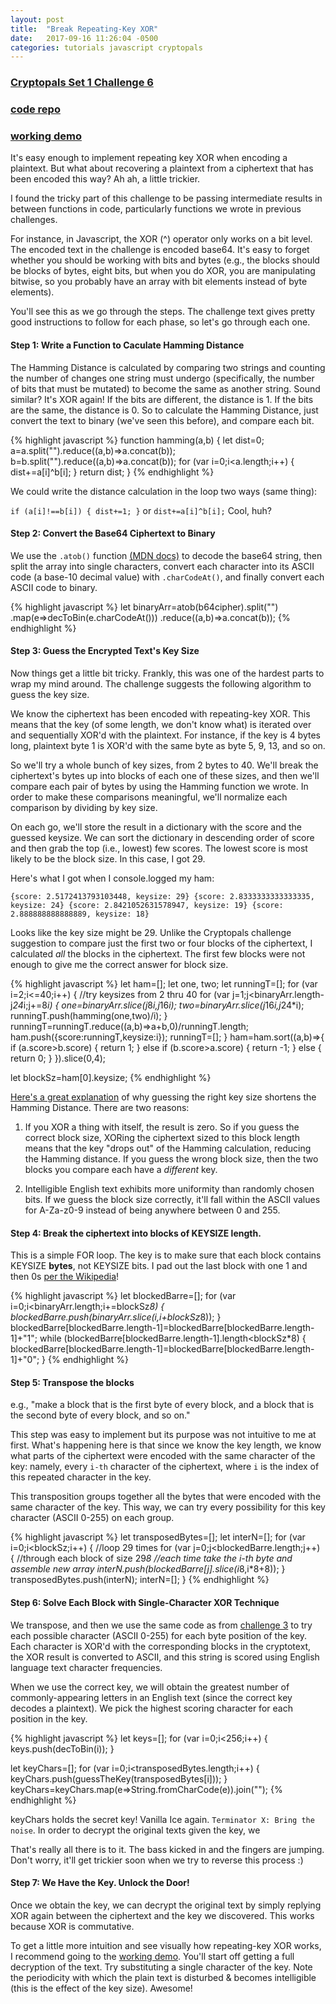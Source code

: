```yaml
---
layout: post
title:  "Break Repeating-Key XOR"
date:   2017-09-16 11:26:04 -0500
categories: tutorials javascript cryptopals
---
```


### [Cryptopals Set 1 Challenge 6](https://cryptopals.com/sets/1/challenges/6)
### [code repo](https://github.com/thmsdnnr/cryptopals/tree/master/s1c6)
### [working demo](https://thmsdnnr.github.io/cryptopals/s1c6/index.html)

It's easy enough to implement repeating key XOR when encoding a plaintext. But what about recovering a plaintext from a ciphertext that has been encoded this way? Ah ah, a little trickier.

I found the tricky part of this challenge to be passing intermediate results in between functions in code, particularly functions we wrote in previous challenges.

For instance, in Javascript, the XOR (^) operator only works on a bit level. The encoded text in the challenge is encoded base64. It's easy to forget whether you should be working with bits and bytes (e.g., the blocks should be blocks of bytes, eight bits, but when you do XOR, you are manipulating bitwise, so you probably have an array with bit elements instead of byte elements).

You'll see this as we go through the steps. The challenge text gives pretty good instructions to follow for each phase, so let's go through each one.

#### Step 1: Write a Function to Caculate Hamming Distance

The Hamming Distance is calculated by comparing two strings and counting the number of changes one string must undergo (specifically, the number of bits that must be mutated) to become the same as another string. Sound similar? It's XOR again! If the bits are different, the distance is 1. If the bits are the same, the distance is 0. So to calculate the Hamming Distance, just convert the text to binary (we've seen this before), and compare each bit.

{% highlight javascript %}
function hamming(a,b) {
  let dist=0;
  a=a.split("").reduce((a,b)=>a.concat(b));
  b=b.split("").reduce((a,b)=>a.concat(b));
  for (var i=0;i<a.length;i++) { dist+=a[i]^b[i]; }
  return dist;
}
{% endhighlight %}

We could write the distance calculation in the loop two ways (same thing):

`if (a[i]!==b[i]) { dist+=1; }` or `dist+=a[i]^b[i];`
Cool, huh?

#### Step 2: Convert the Base64 Ciphertext to Binary

We use the `.atob()` function [(MDN docs)](https://developer.mozilla.org/en-US/docs/Web/API/WindowBase64/Base64_encoding_and_decoding) to decode the base64 string, then split the array into single characters, convert each character into its ASCII code (a base-10 decimal value) with `.charCodeAt()`, and finally convert each ASCII code to binary.

{% highlight javascript %}
let binaryArr=atob(b64cipher).split("")
.map(e=>decToBin(e.charCodeAt()))
.reduce((a,b)=>a.concat(b));
{% endhighlight %}

#### Step 3: Guess the Encrypted Text's Key Size

Now things get a little bit tricky. Frankly, this was one of the hardest parts to wrap my mind around. The challenge suggests the following algorithm to guess the key size.

We know the ciphertext has been encoded with repeating-key XOR. This means that the key (of some length, we don't know what) is iterated over and sequentially XOR'd with the plaintext. For instance, if the key is 4 bytes long, plaintext byte 1 is XOR'd with the same byte as byte 5, 9, 13, and so on.

So we'll try a whole bunch of key sizes, from 2 bytes to 40. We'll break the ciphertext's bytes up into blocks of each one of these sizes, and then we'll compare each pair of bytes by using the Hamming function we wrote. In order to make these comparisons meaningful, we'll normalize each comparison by dividing by key size.

On each go, we'll store the result in a dictionary with the score and the guessed keysize. We can sort the dictionary in descending order of score and then grab the top (i.e., lowest) few scores. The lowest score is most likely to be the block size. In this case, I got 29.

Here's what I got when I console.logged my ham:

`{score: 2.5172413793103448, keysize: 29}
{score: 2.8333333333333335, keysize: 24}
{score: 2.8421052631578947, keysize: 19}
{score: 2.888888888888889, keysize: 18}`

Looks like the key size might be 29. Unlike the Cryptopals challenge suggestion to compare just the first two or four blocks of the ciphertext, I calculated *all* the blocks in the ciphertext. The first few blocks were not enough to give me the correct answer for block size.

{% highlight javascript %}
let ham=[];
let one, two;
let runningT=[];
for (var i=2;i<=40;i++) { //try keysizes from 2 thru 40
  for (var j=1;j<binaryArr.length-j*24*i;j+=8*i) {
    one=binaryArr.slice(j*8*i,j*16*i);
    two=binaryArr.slice(j*16*i,j*24*i);
    runningT.push(hamming(one,two)/i);
  }
  runningT=runningT.reduce((a,b)=>a+b,0)/runningT.length;
  ham.push({score:runningT,keysize:i});
  runningT=[];
}
  ham=ham.sort((a,b)=>{
    if (a.score>b.score) { return 1; }
    else if (b.score>a.score) { return -1; }
    else { return 0; }
  }).slice(0,4);

  let blockSz=ham[0].keysize;
{% endhighlight %}

[Here's a great explanation](https://crypto.stackexchange.com/a/8118) of why guessing the right key size shortens the Hamming Distance. There are two reasons:

1. If you XOR a thing with itself, the result is zero. So if you guess the correct block size, XORing the ciphertext sized to this block length means that the key "drops out" of the Hamming calculation, reducing the Hamming distance. If you guess the wrong block size, then the two blocks you compare each have a _different_ key.

2. Intelligible English text exhibits more uniformity than randomly chosen bits. If we guess the block size correctly, it'll fall within the ASCII values for A-Za-z0-9 instead of being anywhere between 0 and 255.

#### Step 4: Break the ciphertext into blocks of KEYSIZE length.

This is a simple FOR loop. The key is to make sure that each block contains KEYSIZE **bytes**, not KEYSIZE bits. I pad out the last block with one 1 and then 0s [per the Wikipedia](https://en.wikipedia.org/wiki/Padding_(cryptography)#Bit_padding)!

{% highlight javascript %}
  let blockedBarre=[];
  for (var i=0;i<binaryArr.length;i+=blockSz*8) {
    blockedBarre.push(binaryArr.slice(i,i+blockSz*8));
  }
  blockedBarre[blockedBarre.length-1]=blockedBarre[blockedBarre.length-1]+"1";
  while (blockedBarre[blockedBarre.length-1].length<blockSz*8) {
  blockedBarre[blockedBarre.length-1]=blockedBarre[blockedBarre.length-1]+"0";
}
{% endhighlight %}

#### Step 5: Transpose the blocks

e.g., "make a block that is the first byte of every block, and a block that is the second byte of every block, and so on."

This step was easy to implement but its purpose was not intuitive to me at first. What's happening here is that since we know the key length, we know what parts of the ciphertext were encoded with the same character of the key: namely, every `i-th` character of the ciphertext, where `i` is the index of this repeated character in the key.

This transposition groups together all the bytes that were encoded with the same character of the key. This way, we can try every possibility for this key character (ASCII 0-255) on each group.

{% highlight javascript %}
let transposedBytes=[];
let interN=[];
for (var i=0;i<blockSz;i++) { //loop 29 times
  for (var j=0;j<blockedBarre.length;j++) { //through each block of size 29*8
    //each time take the i-th byte and assemble new array
    interN.push(blockedBarre[j].slice(i*8,i*8+8));
  }
  transposedBytes.push(interN);
  interN=[];
}
{% endhighlight %}

#### Step 6: Solve Each Block with Single-Character XOR Technique

We transpose, and then we use the same code as from [challenge 3](http://localhost:4000/tutorials/javascript/cryptopals/2017/09/14/cryptopals-set1-challenge-3-single-byte-XOR-cipher.html) to try each possible character (ASCII 0-255) for each byte position of the key. Each character is XOR'd with the corresponding blocks in the cryptotext, the XOR result is converted to ASCII, and this string is scored using English language text character frequencies.

When we use the correct key, we will obtain the greatest number of commonly-appearing letters in an English text (since the correct key decodes a plaintext). We pick the highest scoring character for each position in the key.

{% highlight javascript %}
  let keys=[];
  for (var i=0;i<256;i++) { keys.push(decToBin(i)); }

  let keyChars=[];
  for (var i=0;i<transposedBytes.length;i++) { keyChars.push(guessTheKey(transposedBytes[i])); }
  keyChars=keyChars.map(e=>String.fromCharCode(e)).join("");
{% endhighlight %}

keyChars holds the secret key! Vanilla Ice again. `Terminator X: Bring the noise`. In order to decrypt the original texts given the key, we

That's really all there is to it. The bass kicked in and the fingers are jumping. Don't worry, it'll get trickier soon when we try to reverse this process :)

#### Step 7: We Have the Key. Unlock the Door!

Once we obtain the key, we can decrypt the original text by simply replying XOR again between the ciphertext and the key we discovered. This works because XOR is commutative.

To get a little more intuition and see visually how repeating-key XOR works, I recommend going to the [working demo](https://thmsdnnr.github.io/cryptopals/s1c6/index.html). You'll start off getting a full decryption of the text. Try substituting a single character of the key. Note the periodicity with which the plain text is disturbed & becomes intelligible (this is the effect of the key size). Awesome!
